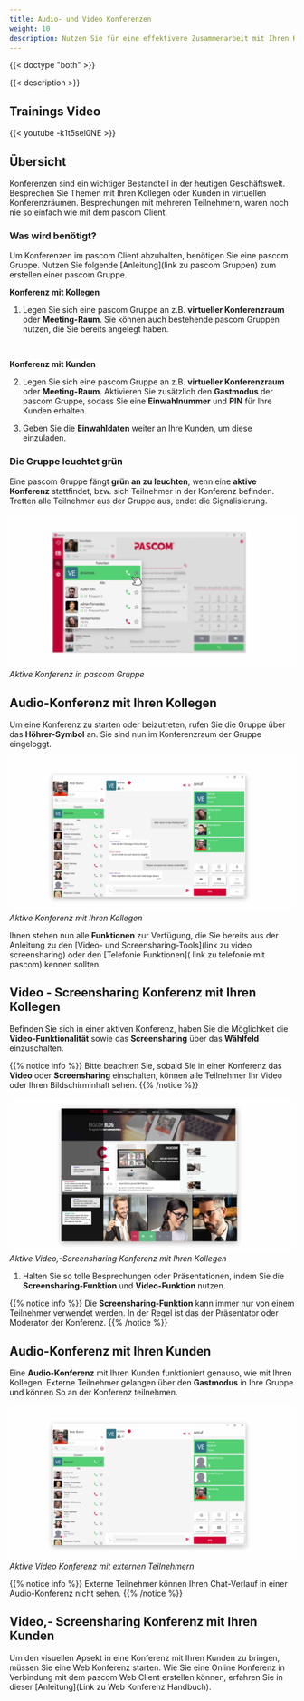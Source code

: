 ```yaml
---
title: Audio- und Video Konferenzen
weight: 10
description: Nutzen Sie für eine effektivere Zusammenarbeit mit Ihren Kollegen und Kunden die Konferenz-Tools des pascom Mobile Client
---
```


{{< doctype "both" >}}
 
{{< description >}}

## Trainings Video

{{< youtube -k1t5sel0NE >}} 


## Übersicht


Konferenzen sind ein wichtiger Bestandteil in der heutigen Geschäftswelt. Besprechen Sie Themen mit Ihren Kollegen oder Kunden in virtuellen Konferenzräumen. Besprechungen mit mehreren Teilnehmern, waren noch nie so einfach wie mit dem pascom Client. 

### Was wird benötigt?

Um Konferenzen im pascom Client abzuhalten, benötigen Sie eine pascom Gruppe. Nutzen Sie folgende [Anleitung](link zu pascom Gruppen) zum erstellen einer pascom Gruppe.

**Konferenz mit Kollegen**

1. Legen Sie sich eine pascom Gruppe an z.B. **virtueller Konferenzraum** oder **Meeting-Raum**. Sie können auch bestehende pascom Gruppen nutzen, die Sie bereits angelegt haben.   
<br />

**Konferenz mit Kunden**

2. Legen Sie sich eine pascom Gruppe an z.B. **virtueller Konferenzraum** oder **Meeting-Raum**. Aktivieren Sie zusätzlich den **Gastmodus** der pascom Gruppe, sodass Sie eine **Einwahlnummer** und **PIN** für Ihre Kunden erhalten. 

3. Geben Sie die **Einwahldaten** weiter an Ihre Kunden, um diese einzuladen.

### Die Gruppe leuchtet grün

Eine pascom Gruppe fängt **grün an zu leuchten**, wenn eine **aktive Konferenz** stattfindet, bzw. sich Teilnehmer in der Konferenz befinden. Tretten alle Teilnehmer aus der Gruppe aus, endet die Signalisierung.

![Aktive Konferenz in pascom Gruppe](active_conference.de.jpg)
*Aktive Konferenz in pascom Gruppe*
</br>

## Audio-Konferenz mit Ihren Kollegen

Um eine Konferenz zu starten oder beizutreten, rufen Sie die Gruppe über das **Höhrer-Symbol** an. Sie sind nun im Konferenzraum der Gruppe eingeloggt.


![Aktive Konferenz mit Kollegen](active_conference_intern.de.jpg)
*Aktive Konferenz mit Ihren Kollegen*
</br>

Ihnen stehen nun alle **Funktionen** zur Verfügung, die Sie bereits aus der Anleitung zu den [Video- und Screensharing-Tools](link zu video screensharing) oder den [Telefonie Funktionen]( link zu telefonie mit pascom) kennen sollten. 

## Video - Screensharing Konferenz mit Ihren Kollegen

Befinden Sie sich in einer aktiven Konferenz, haben Sie die Möglichkeit die **Video-Funktionalität** sowie das **Screensharing** über das **Wählfeld** einzuschalten. 

{{% notice info %}}
Bitte beachten Sie, sobald Sie in einer Konferenz das **Video** oder **Screensharing** einschalten, können alle Teilnehmer Ihr Video oder Ihren Bildschirminhalt sehen.
{{% /notice %}}


![Aktive Video Konferenz mit Kollegen](active_video_screensharing_conference.jpg)
*Aktive Video,-Screensharing Konferenz mit Ihren Kollegen*
</br>

1. Halten Sie so tolle Besprechungen oder Präsentationen, indem Sie die **Screensharing-Funktion** und **Video-Funktion** nutzen.

{{% notice info %}}
Die **Screensharing-Funktion** kann immer nur von einem Teilnehmer verwendet werden. In der Regel ist das der Präsentator oder Moderator der Konferenz.
{{% /notice %}}

## Audio-Konferenz mit Ihren Kunden

Eine **Audio-Konferenz** mit Ihren Kunden funktioniert genauso, wie mit Ihren Kollegen. Externe Teilnehmer gelangen über den **Gastmodus** in Ihre Gruppe und können So an der Konferenz teilnehmen. 

![Aktive Video Konferenz mit externen Teilnehmern](active_conference_extern.de.jpg)
*Aktive Video Konferenz mit externen Teilnehmern*
</br>

{{% notice info %}}
Externe Teilnehmer können Ihren Chat-Verlauf in einer Audio-Konferenz nicht sehen. 
{{% /notice %}}

## Video,- Screensharing Konferenz mit Ihren Kunden

Um den visuellen Apsekt in eine Konferenz mit Ihren Kunden zu bringen, müssen Sie eine Web Konferenz starten. Wie Sie eine Online Konferenz in Verbindung mit dem pascom Web Client erstellen können, erfahren Sie in dieser [Anleitung](Link zu Web Konferenz Handbuch).

